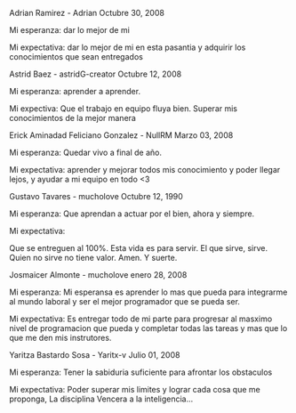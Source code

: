 Adrian Ramirez - Adrian
Octubre 30, 2008

Mi esperanza: dar lo mejor de mi

Mi expectativa: dar lo mejor de mi en esta pasantia y adquirir los conocimientos que sean entregados


Astrid Baez - astridG-creator
Octubre 12, 2008

Mi esperanza: 
aprender a aprender.

Mi expectiva: 
Que el trabajo en equipo fluya bien. 
Superar mis conocimientos de la mejor manera


Erick Aminadad Feliciano Gonzalez - NullRM
Marzo 03, 2008

Mi esperanza:
Quedar vivo a final de año.

Mi expectativa:
aprender y mejorar todos mis conocimiento y poder llegar lejos, y ayudar a mi equipo en todo <3


Gustavo Tavares - mucholove
Octubre 12, 1990

Mi esperanza:
Que aprendan a actuar por el bien, ahora y siempre.

Mi expectativa:

Que se entreguen al 100%. Esta vida es para servir.
El que sirve, sirve. Quien no sirve no tiene valor.
Amen. Y suerte. 


Josmaicer Almonte - mucholove
enero 28, 2008

Mi esperanza:
Mi esperansa es aprender lo mas que pueda para integrarme al mundo laboral y ser el mejor programador que se pueda ser.

Mi expectativa:
Es entregar todo de mi parte para progresar al masximo nivel de programacion que pueda y completar todas las tareas y mas que lo que me den mis instrutores. 



Yaritza Bastardo Sosa - Yaritx-v
Julio 01, 2008

Mi esperanza:
Tener la sabiduria suficiente para afrontar los obstaculos 

Mi expectativa:
Poder superar mis limites y lograr cada cosa que me proponga, La disciplina Vencera a la inteligencia...


